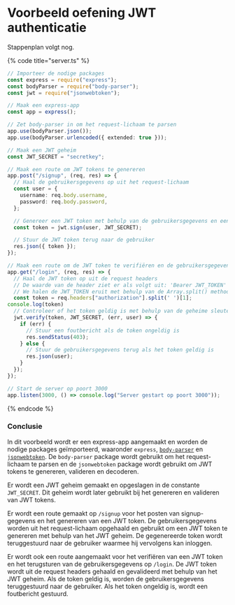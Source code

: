 # Voorbeeld oefening JWT authenticatie

Stappenplan volgt nog.

{% code title="server.ts" %}
```typescript
// Importeer de nodige packages
const express = require("express");
const bodyParser = require("body-parser");
const jwt = require("jsonwebtoken");

// Maak een express-app
const app = express();

// Zet body-parser in om het request-lichaam te parsen
app.use(bodyParser.json());
app.use(bodyParser.urlencoded({ extended: true }));

// Maak een JWT geheim
const JWT_SECRET = "secretkey";

// Maak een route om JWT tokens te genereren
app.post("/signup", (req, res) => {
  // Haal de gebruikersgegevens op uit het request-lichaam
  const user = {
    username: req.body.username,
    password: req.body.password,
  };

  // Genereer een JWT token met behulp van de gebruikersgegevens en een geheime sleutel
  const token = jwt.sign(user, JWT_SECRET);

  // Stuur de JWT token terug naar de gebruiker
  res.json({ token });
});

// Maak een route om de JWT token te verifiëren en de gebruikersgegevens terug te sturen
app.get("/login", (req, res) => {
  // Haal de JWT token op uit de request headers
  // De waarde van de header ziet er als volgt uit: 'Bearer JWT_TOKEN'
  // We halen de JWT_TOKEN eruit met behulp van de Array.split() methode
  const token = req.headers["authorization"].split(' ')[1];
console.log(token)
  // Controleer of het token geldig is met behulp van de geheime sleutel
  jwt.verify(token, JWT_SECRET, (err, user) => {
    if (err) {
      // Stuur een foutbericht als de token ongeldig is
      res.sendStatus(403);
    } else {
      // Stuur de gebruikersgegevens terug als het token geldig is
      res.json(user);
    }
  });
});

// Start de server op poort 3000
app.listen(3000, () => console.log("Server gestart op poort 3000"));
```
{% endcode %}

### Conclusie

In dit voorbeeld wordt er een express-app aangemaakt en worden de nodige packages geïmporteerd, waaronder `express`, [`body-parser`](../body-parser-npm-package.md) en [`jsonwebtoken`](jsonwebtokens-npm-package.md). De `body-parser` package wordt gebruikt om het request-lichaam te parsen en de `jsonwebtoken` package wordt gebruikt om JWT tokens te genereren, valideren en decoderen.

Er wordt een JWT geheim gemaakt en opgeslagen in de constante `JWT_SECRET`. Dit geheim wordt later gebruikt bij het genereren en valideren van JWT tokens.

Er wordt een route gemaakt op `/signup` voor het posten van signup-gegevens en het genereren van een JWT token. De gebruikersgegevens worden uit het request-lichaam opgehaald en gebruikt om een JWT token te genereren met behulp van het JWT geheim. De gegenereerde token wordt teruggestuurd naar de gebruiker waarmee hij vervolgens kan inloggen.

Er wordt ook een route aangemaakt voor het verifiëren van een JWT token en het terugsturen van de gebruikersgegevens op `/login`. De JWT token wordt uit de request headers gehaald en gevalideerd met behulp van het JWT geheim. Als de token geldig is, worden de gebruikersgegevens teruggestuurd naar de gebruiker. Als het token ongeldig is, wordt een foutbericht gestuurd.

###

